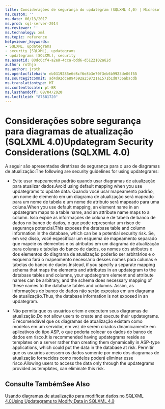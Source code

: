 ```yaml
---
title: Considerações de segurança do updategram (SQLXML 4,0) | Microsoft Docs
ms.custom: ''
ms.date: 06/13/2017
ms.prod: sql-server-2014
ms.reviewer: ''
ms.technology: xml
ms.topic: reference
helpviewer_keywords:
- SQLXML, updategrams
- security [SQLXML], updategrams
- updategrams [SQLXML], security
ms.assetid: 00dc6cf4-a2e8-4cca-bdd6-d5122102a82d
author: rothja
ms.author: jroth
ms.openlocfilehash: eb0319285e6e8cf6e8b3e70f3eb6b9923de06f55
ms.sourcegitcommit: ad4d92dce894592a259721a1571b1d8736abacdb
ms.translationtype: MT
ms.contentlocale: pt-BR
ms.lasthandoff: 08/04/2020
ms.locfileid: "87581720"
---
```

# <a name="updategram-security-considerations-sqlxml-40"></a><span data-ttu-id="94072-102">Considerações sobre segurança para diagramas de atualização (SQLXML 4.0)</span><span class="sxs-lookup"><span data-stu-id="94072-102">Updategram Security Considerations (SQLXML 4.0)</span></span>
  <span data-ttu-id="94072-103">A seguir são apresentadas diretrizes de segurança para o uso de diagramas de atualização:</span><span class="sxs-lookup"><span data-stu-id="94072-103">The following are security guidelines for using updategrams:</span></span>  
  
-   <span data-ttu-id="94072-104">Evite usar mapeamento padrão quando usar diagramas de atualização para atualizar dados.</span><span class="sxs-lookup"><span data-stu-id="94072-104">Avoid using default mapping when you use updategrams to update data.</span></span> <span data-ttu-id="94072-105">Quando você usar mapeamento padrão, um nome de elemento em um diagrama de atualização será mapeado para um nome de tabela e um nome de atributo será mapeado para uma coluna.</span><span class="sxs-lookup"><span data-stu-id="94072-105">When you use default mapping, an element name in an updategram maps to a table name, and an attribute name maps to a column.</span></span> <span data-ttu-id="94072-106">Isso expõe as informações de coluna e de tabela de banco de dados no banco de dados, o que pode representar um risco de segurança potencial.</span><span class="sxs-lookup"><span data-stu-id="94072-106">This exposes the database table and column information in the database, which can be a potential security risk.</span></span> <span data-ttu-id="94072-107">Se, em vez disso, você especificar um esquema de mapeamento separado que mapeie os elementos e os atributos em um diagrama de atualização para colunas e tabelas do banco de dados, os nomes dos atributos e dos elementos do diagrama de atualização poderão ser arbitrários e o esquema fará o mapeamento necessário desses nomes para colunas e tabelas do banco de dados.</span><span class="sxs-lookup"><span data-stu-id="94072-107">Instead, if you specify a separate mapping schema that maps the elements and attributes in an updategram to the database tables and columns, your updategram element and attribute names can be arbitrary, and the schema does necessary mapping of these names to the database tables and columns.</span></span> <span data-ttu-id="94072-108">Assim, as informações do banco de dados não serão expostas em um diagrama de atualização.</span><span class="sxs-lookup"><span data-stu-id="94072-108">Thus, the database information is not exposed in an updategram.</span></span>  
  
-   <span data-ttu-id="94072-109">Não permita que os usuários criem e executem seus diagramas de atualização.</span><span class="sxs-lookup"><span data-stu-id="94072-109">Do not allow users to create and execute their updategrams.</span></span> <span data-ttu-id="94072-110">É recomendável que os diagramas de atualização existam como modelos em um servidor, em vez de serem criados dinamicamente em aplicativos do tipo ASP, o que poderia colocar os dados do banco de dados em risco.</span><span class="sxs-lookup"><span data-stu-id="94072-110">It is recommended having updategrams reside as templates on a server rather than creating them dynamically in ASP-type applications, which could put the data in the database at risk.</span></span> <span data-ttu-id="94072-111">Permitir que os usuários acessem os dados somente por meio dos diagramas de atualização fornecidos como modelos poderá eliminar esse risco.</span><span class="sxs-lookup"><span data-stu-id="94072-111">Allowing users to access the data only through the updategrams provided as templates, can eliminate this risk.</span></span>  
  
## <a name="see-also"></a><span data-ttu-id="94072-112">Consulte Também</span><span class="sxs-lookup"><span data-stu-id="94072-112">See Also</span></span>  
 [<span data-ttu-id="94072-113">Usando diagramas de atualização para modificar dados no SQLXML 4.0</span><span class="sxs-lookup"><span data-stu-id="94072-113">Using Updategrams to Modify Data in SQLXML 4.0</span></span>](../updategrams/using-updategrams-to-modify-data-in-sqlxml-4-0.md)  
  
  

